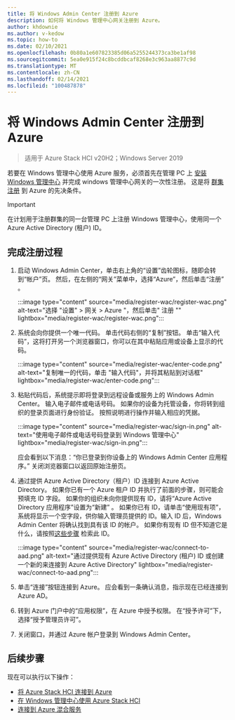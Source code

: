 ```yaml
---
title: 将 Windows Admin Center 注册到 Azure
description: 如何将 Windows 管理中心网关注册到 Azure。
author: khdownie
ms.author: v-kedow
ms.topic: how-to
ms.date: 02/10/2021
ms.openlocfilehash: 0b80a1e607823385d06a5255244373ca3be1af98
ms.sourcegitcommit: 5ea0e915f24c8bcddbcaf8268e3c963aa8877c9d
ms.translationtype: MT
ms.contentlocale: zh-CN
ms.lasthandoff: 02/14/2021
ms.locfileid: "100487878"
---
```

# <a name="register-windows-admin-center-with-azure"></a>将 Windows Admin Center 注册到 Azure

> 适用于 Azure Stack HCI v20H2；Windows Server 2019

若要在 Windows 管理中心使用 Azure 服务，必须首先在管理 PC 上 [安装 Windows 管理中心](/windows-server/manage/windows-admin-center/deploy/install) 并完成 windows 管理中心网关的一次性注册。 这是将 [群集注册](../deploy/register-with-azure.md) 到 Azure 的先决条件。

   > [!IMPORTANT]
   > 在计划用于注册群集的同一台管理 PC 上注册 Windows 管理中心，使用同一个 Azure Active Directory (租户) ID。

## <a name="complete-the-registration-process"></a>完成注册过程

1. 启动 Windows Admin Center，单击右上角的“设置”齿轮图标，随即会转到“帐户”页。 然后，在左侧的“网关”菜单中，选择“Azure”，然后单击“注册”  。

   :::image type="content" source="media/register-wac/register-wac.png" alt-text="选择 &quot;设置&quot; > 网关 > Azure &quot;，然后单击&quot; 注册 &quot;" lightbox="media/register-wac/register-wac.png":::

2. 系统会向你提供一个唯一代码。 单击代码右侧的“复制”按钮。 单击“输入代码”，这将打开另一个浏览器窗口，你可以在其中粘贴应用或设备上显示的代码。

   :::image type="content" source="media/register-wac/enter-code.png" alt-text="复制唯一的代码，单击 &quot;输入代码&quot;，并将其粘贴到对话框" lightbox="media/register-wac/enter-code.png":::

3. 粘贴代码后，系统提示即将登录到远程设备或服务上的 Windows Admin Center。 输入电子邮件或电话号码。 如果你的设备为托管设备，你将转到组织的登录页面进行身份验证。 按照说明进行操作并输入相应的凭据。

   :::image type="content" source="media/register-wac/sign-in.png" alt-text="使用电子邮件或电话号码登录到 Windows 管理中心" lightbox="media/register-wac/sign-in.png":::

   应会看到以下消息：“你已登录到你设备上的 Windows Admin Center 应用程序。” 关闭浏览器窗口以返回原始注册页。

4. 通过提供 Azure Active Directory（租户）ID 连接到 Azure Active Directory。 如果你已有一个 Azure 租户 ID 并执行了前面的步骤，则可能会预填充 ID 字段。 如果你的组织未向你提供现有 ID，请将“Azure Active Directory 应用程序”设置为“新建” 。 如果你已有 ID，请单击“使用现有项”，系统将显示一个空字段，供你输入管理员提供的 ID。输入 ID 后，Windows Admin Center 将确认找到具有该 ID 的帐户。 如果你有现有 ID 但不知道它是什么，请按照[这些步骤](/azure/active-directory/develop/howto-create-service-principal-portal#get-values-for-signing-in) 检索此 ID。

   :::image type="content" source="media/register-wac/connect-to-aad.png" alt-text="通过提供现有 Azure Active Directory (租户) ID 或创建一个新的来连接到 Azure Active Directory" lightbox="media/register-wac/connect-to-aad.png":::

5. 单击“连接”按钮连接到 Azure。 应会看到一条确认消息，指示现在已经连接到 Azure AD。

6. 转到 Azure 门户中的“应用权限”，在 Azure 中授予权限。 在“授予许可”下，选择“授予管理员许可”。 

7. 关闭窗口，并通过 Azure 帐户登录到 Windows Admin Center。

## <a name="next-steps"></a>后续步骤

现在可以执行以下操作：

- [将 Azure Stack HCI 连接到 Azure](../deploy/register-with-azure.md)
- [在 Windows 管理中心使用 Azure Stack HCI](../get-started.md)
- [连接到 Azure 混合服务](/windows-server/manage/windows-admin-center/azure/)